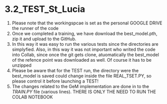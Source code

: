 # 3.2_TEST_St_Lucia

1. Please note that the workingspcae is set as the personal GOOGLE DRIVE the runner of the code
2. Once we completed a training, we have download the best_model.pth, zip it and upload to the GitHub.
3. In this way it was easy to run the various tests since the directories are simplyfied. Also, in this way it was not important who writed the code into Collab, since once the git gets clone, atuomatically the best_model of the refence point was downloaded as well. Of course it has to be unzipped
4. Please be aware that for the TEST run, the directory were the best_model is saved could change inside the file REAL_TSET.PY, so please control it before launching a TEST!
5. The changes related to the GeM implementation are done in to the *TRAIN.PY* file (various lines). THERE IS ONLY THE NEED TO RUN THE COLAB NOTEBOOK

